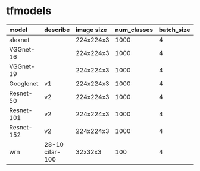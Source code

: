 # tfmodels


| model    | describe |   image size  |  num_classes | batch_size | memeory  | batch_size | memeory | batch_size | memeory |  batch_size | memeory |  batch_size | memeory |  
| :------------- | :------- | :--------     | :------ | :----- | :---------| :----- | :---------| :----- | :---------|  :----- | :---------| :----- | :---------|
| alexnet |           | 224x224x3 | 1000       |  4 | 1302.49MB | 16 | 1543.92MB | 32 | 1865.82MB | 64 | 2509.62MB | 128 | 3797.21MB |
| VGGnet-16 |           | 224x224x3 | 1000       |  4 | 4276.89MB | 16 | 8806.11MB | 32 | 14845.06MB | 
| VGGnet-19 |           | 224x224x3 | 1000       |  4 | 4529.20MB | 16 | 9496.75MB | 32 | 16120.15MB | 
| Googlenet |    v1     | 224x224x3 | 1000       |  4 | 688.82MB | 16 | 2358.20MB | 32 | 4584.05MB | 64 | 9035.74MB | 128 | 17939.13MB |
| Resnet-50 |    v2     | 224x224x3 | 1000       |  4 | 3002.06MB | 16 | 10466.93MB | 32 | 20423.68MB | 
| Resnet-101 |    v2     | 224x224x3 | 1000       |  4 | 5050.63MB | 16 | 17510.62MB | 32 | 34127.53MB | 
| Resnet-152 |    v2     | 224x224x3 | 1000       |  4 | 7423.57MB | 16 | 26054.01MB | 32 | 50898.18MB| 
| wrn  | 28-10 cifar-100   | 32x32x3 | 100       |  4 | 2427.11MB | 16 | 6191.72MB | 32 | 11211.21MB | 64 | 21250.19MB | 128 | 41328.15MB |


